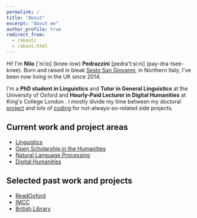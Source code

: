 ```yaml
---
permalink: /
title: "About"
excerpt: "About me"
author_profile: true
redirect_from: 
  - /about/
  - /about.html
---
```


Hi! I'm **Nilo** ['ni:lo] (knee-low) **Pedrazzini** [pedra't:si:ni] (pay-dra-tsee-knee). 
Born and raised in bleak [Sesto San Giovanni](https://www.google.com/maps/place/20099+Sesto+San+Giovanni,+Metropolitan+City+of+Milan,+Italy/@45.5369555,9.2077295,13z/data=!3m1!4b1!4m5!3m4!1s0x4786b88493ceb911:0x62cf432476d2360!8m2!3d45.5328245!4d9.2256875), in Northern Italy, 
I've been now living in the UK since 2014.

I'm a **PhD student in Linguistics** and **Tutor in General Linguistics** at the University of Oxford <a href="https://www.ox.ac.uk"><i class="fas fa-external-link-alt"></i></a> and **Hourly-Paid Lecturer in Digital Humanities** at King's College London <a href="https://www.kcl.ac.uk"><i class="fas fa-external-link-alt"></i></a>.
I mostly divide my time between my doctoral [project](projects/#linguistics)
and lots of [coding](https://github.com/npedrazzini) for not-always-so-related side projects. 

## Current work and project areas

<ul class="fa-ul">
 <li><i class="fa-li fa fa-sign-language"></i><a href="projects/#linguistics">Linguistics</a></li>
 <li><i class="fa-li fa fa-code-branch"></i><a href="projects/#open-scholarship-in-the-humanities">Open Scholarship in the Humanities</a></li>
 <li><i class="fa-li fa fa-terminal"></i><a href="projects/#natural-language-processing">Natural Language Processing</a></li>
 <li><i class="fa-li fa fa-code"></i><a href="projects/#digital-humanities">Digital Humanities</a></li>
</ul>

## Selected past work and projects
<ul class="fa-ul">
 <li><i class="fa-li fa fa-gem"></i><a href="projects/#digital-humanities">ReadOxford</a></li>
 <li><i class="fa-li fa fa-gem"></i><a href="projects/#digital-humanities">IMCC</a></li>
 <li><i class="fa-li fa fa-gem"></i><a href="projects/#digital-humanities">British Library</a></li>
</ul>
